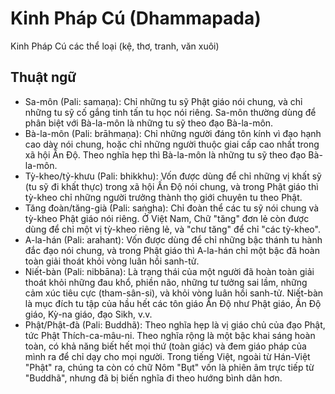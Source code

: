 # Kinh Pháp Cú (Dhammapada)
Kinh Pháp Cú các thể loại (kệ, thơ, tranh, văn xuôi)

## Thuật ngữ
- Sa-môn (Pali: samaṇa): Chỉ những tu sỹ Phật giáo nói chung, và chỉ những tu sỹ cố gắng tinh tấn tu học nói riêng. Sa-môn thường dùng để phân biệt với Bà-la-môn là những tu sỹ theo đạo Bà-la-môn.
- Bà-la-môn (Pali: brāhmaṇa): Chỉ những người đáng tôn kính vì đạo hạnh cao dày nói chung, hoặc chỉ những người thuộc giai cấp cao nhất trong xã hội Ấn Độ. Theo nghĩa hẹp thì Bà-la-môn là những tu sỹ theo đạo Bà-la-môn.
- Tỳ-kheo/tỷ-khưu (Pali: bhikkhu): Vốn được dùng để chỉ những vị khất sỹ (tu sỹ đi khất thực) trong xã hội Ấn Độ nói chung, và trong Phật giáo thì tỳ-kheo chỉ những người trưởng thành thọ giới chuyên tu theo Phật.
- Tăng đoàn/tăng-già (Pali: saṅgha): Chỉ đoàn thể các tu sỹ nói chung và tỳ-kheo Phật giáo nói riêng. Ở Việt Nam, Chữ "tăng" đơn lẻ còn được dùng để chỉ một vị tỳ-kheo riêng lẻ, và "chư tăng" để chỉ "các tỳ-kheo".
- A-la-hán (Pali: arahant): Vốn được dùng để chỉ những bậc thánh tu hành đắc đạo nói chung, và trong Phật giáo thì A-la-hán chỉ một bậc đã hoàn toàn giải thoát khỏi vòng luân hồi sanh-tử.
- Niết-bàn (Pali: nibbāna): Là trạng thái của một người đã hoàn toàn giải thoát khỏi những đau khổ, phiền não, những tư tưởng sai lầm, những cảm xúc tiêu cực (tham-sân-si), và khỏi vòng luân hồi sanh-tử. Niết-bàn là mục đích tu tập của hầu hết các tôn giáo Ấn Độ như Phật giáo, Ấn Độ giáo, Kỳ-na giáo, đạo Sikh, v.v.
- Phật/Phật-đà (Pali: Buddhã): Theo nghĩa hẹp là vị giáo chủ của đạo Phật, tức Phật Thích-ca-mâu-ni. Theo nghĩa rộng là một bậc khai sáng hoàn toàn, có khả năng biết hết mọi thứ (toàn giác) và đem giáo pháp của mình ra để chỉ dạy cho mọi người. Trong tiếng Việt, ngoài từ Hán-Việt "Phật" ra, chúng ta còn có chữ Nôm "Bụt" vốn là phiên âm trực tiếp từ "Buddhã", nhưng đã bị biến nghĩa đi theo hướng bình dân hơn.




